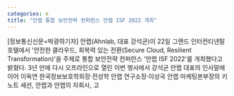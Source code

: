 ```yaml
---
categories: e
title: "안랩 통합 보안전략 컨퍼런스 안랩 ISF 2022 개최"
---
```

[정보통신신문=박광하기자] 안랩(Ahnlab, 대표 강석균)이 22일 그랜드 인터컨티넨탈 호텔에서 &#39;안전한 클라우드, 회복력 있는 전환(Secure Cloud, Resilient Transformation)&#39;을 주제로 통합 보안전략 컨퍼런스 &#39;안랩 ISF 2022&#39;를 개최했다고 밝혔다. 3년 만에 다시 오프라인으로 열린 이번 행사에서 강석균 안랩 대표의 인사말에 이어 이옥연 한국정보보호학회장&middot;전성학 안랩 연구소장&middot;이상국 안랩 마케팅본부장의 키노트 세션, 안랩과 안랩의 자회사, 고
